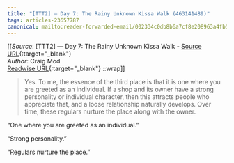 ```yaml
---
title: "[TTT2] — Day 7: The Rainy Unknown Kissa Walk (463141489)"
tags: articles-23657787
canonical: mailto:reader-forwarded-email/002334c0db8b6a7cf8e208963a4fb545
---
```


[[_Source_: [TTT2] — Day 7: The Rainy Unknown Kissa Walk - [Source URL](mailto:reader-forwarded-email/002334c0db8b6a7cf8e208963a4fb545){:target="_blank"}<br>
_Author_: Craig Mod<br>
[Readwise URL](https://readwise.io/open/463141489){:target="_blank"}
::wrap]]

> Yes. To me, the essence of the third place is that it is one where you are greeted as an individual. If a shop and its owner have a strong personality or individual character, then this attracts people who appreciate that, and a loose relationship naturally develops. Over time, these regulars nurture the place along with the owner.

“One where you are greeted as an individual.”

“Strong personality.”

“Regulars nurture the place.”
